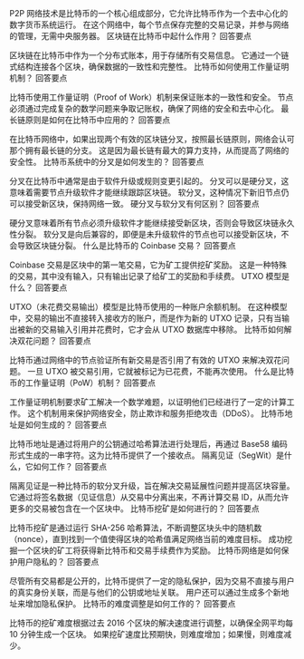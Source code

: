 P2P 网络技术是比特币的一个核心组成部分，它允许比特币作为一个去中心化的数字货币系统运行。
在这个网络中，每个节点保存完整的交易记录，并参与网络的管理，无需中央服务器。
区块链在比特币中起什么作用？
回答要点

区块链在比特币中作为一个分布式账本，用于存储所有交易信息。
它通过一个链式结构连接各个区块，确保数据的一致性和完整性。
比特币如何使用工作量证明机制？
回答要点

比特币使用工作量证明（Proof of Work）机制来保证账本的一致性和安全。
节点必须通过完成复杂的数学问题来争取记账权，确保了网络的安全和去中心化。
最长链原则是如何在比特币中应用的？
回答要点

在比特币网络中，如果出现两个有效的区块链分叉，按照最长链原则，网络会认可那个拥有最长链的分支。
这是因为最长链有最大的算力支持，从而提高了网络的安全性。
比特币系统中的分叉是如何发生的？
回答要点

分叉在比特币中通常是由于软件升级或规则变更引起的。
分叉可以是硬分叉，这意味着需要节点升级软件才能继续跟踪区块链。
软分叉，这种情况下新旧节点仍可以接受新区块，保持网络一致。
硬分叉与软分叉有何区别？
回答要点

硬分叉意味着所有节点必须升级软件才能继续接受新区块，否则会导致区块链永久性分裂。
软分叉是向后兼容的，即便是未升级软件的节点也可以接受新区块，不会导致区块链分裂。
什么是比特币的 Coinbase 交易？
回答要点

Coinbase 交易是区块中的第一笔交易，它为矿工提供挖矿奖励。
这是一种特殊的交易，其中没有输入，只有输出记录了给矿工的奖励和手续费。
UTXO 模型是什么？
回答要点

UTXO（未花费交易输出）模型是比特币使用的一种账户余额机制。
在这种模型中，交易的输出不直接转入接收方的账户，而是作为新的 UTXO 记录，只有当输出被新的交易输入引用并花费时，它才会从 UTXO 数据库中移除。
比特币如何解决双花问题？
回答要点

比特币通过网络中的节点验证所有新交易是否引用了有效的 UTXO 来解决双花问题。
一旦 UTXO 被交易引用，它就被标记为已花费，不能再次使用。
什么是比特币的工作量证明（PoW）机制？
回答要点

工作量证明机制要求矿工解决一个数学难题，以证明他们已经进行了一定的计算工作。
这个机制用来保护网络安全，防止欺诈和服务拒绝攻击（DDoS）。
比特币地址是如何生成的？
回答要点

比特币地址是通过将用户的公钥通过哈希算法进行处理后，再通过 Base58 编码形式生成的一串字符。这为比特币提供了一个接收点。
隔离见证（SegWit）是什么，它如何工作？
回答要点

隔离见证是一种比特币的软分叉升级，旨在解决交易延展性问题并提高区块容量。
它通过将签名数据（见证信息）从交易中分离出来，不再计算交易 ID，从而允许更多的交易被包含在一个区块中。
比特币挖矿是如何进行的？
回答要点

比特币挖矿是通过运行 SHA-256 哈希算法，不断调整区块头中的随机数（nonce），直到找到一个值使得区块的哈希值满足网络当前的难度目标。
成功挖掘一个区块的矿工将获得新比特币和交易手续费作为奖励。
比特币网络是如何保护用户隐私的？
回答要点

尽管所有交易都是公开的，比特币提供了一定的隐私保护，因为交易不直接与用户的真实身份关联，而是与他们的公钥或地址关联。
用户还可以通过生成多个新地址来增加隐私保护。
比特币的难度调整是如何工作的？
回答要点

比特币的挖矿难度根据过去 2016 个区块的解决速度进行调整，以确保全网平均每 10 分钟生成一个区块。
如果挖矿速度比预期快，则难度增加；如果慢，则难度减少。